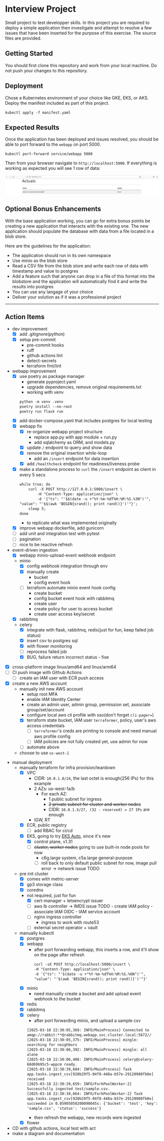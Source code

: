 # Interview Project
Small project to test developper skills. In this project you are required to deploy a simple
application then investigate and attempt to resolve a few issues that have been inserted for the
purpose of this exercise. The source files are provided.

## Getting Started

You should first clone this repository and work from your local machine. Do not push your changes to
this repository.

## Deployment

Chose a Kubernetes environment of your choice like GKE, EKS, or AKS. Deploy the manifest included as
part of this project.

	kubectl apply -f manifest.yaml


## Expected Results

Once the application has been deployed and issues resolved, you should be able to port forward to the
`webapp` on port 5000.

	kubectl port-forward service/webapp 5000

Then from your browser navigate to `http://localhost:5000`. If everything is working as expected you
will see 1 row of data:

![](https://github.com/antanguay/interview-project/blob/main/png/expected.png)

## Optional Bonus Enhancements

With the base application working, you can go for extra bonus points be creating  a new application
that interacts with the existing one. The new application should populate the database with data from
a file located in a blob store.

Here are the guidelines for the application:

- The application should run in its own namespace
- Use minio as the blob store
- Read a CSV file from the blob store and write each row of data with timestamp and value to postgres
- Add a feature such that anyone can drop in a file of this format into the blobstore and the application
  will automatically find it and write the results into postgres
- You can use any langage of your choice
- Deliver your solution as if it was a professional project

---

## Action Items

- dev improvement
    - [x] add .gitignore(python)
    - [x] setup pre-commit
        - pre-commit hooks
        - ruff
        - github actions lint
        - detect-secrets
        - terraform fmt/lint
- webapp improvement
    - [x] use poetry as package manager
        - generate pyproject.yaml
        - upgrade dependencies, remove original requirements.txt
        - working with venv
        ```
        python -m venv .venv
        poetry install --no-root
        poetry run flask run
        ```
    - [x] add docker-compose.yaml that includes postgres for local testing
    - [x] webapp fix
        - [x] re-organize webapp project structure
            - replace app.py with app module + run.py
            - add sqlalchemy as ORM, and models.py
        - [x] update `/` endpoint to query and show data
        - [x] remove the original insertion while-loop
            - add an `/insert` endpoint for data insertion
        - [x] add `/healthcheck` endpoint for readiness/liveness probe
    - [x] make a standalone process to `curl` the `/insert` endpoint as client in every 5 secs
        ```
        while true; do
            curl -X POST http://127.0.0.1:5000/insert \
                -H "Content-Type: application/json" \
                -d '{"ts": "'$$(date -u +"%Y-%m-%dT%H:%M:%S.%3N")'", "value": "'$$(awk 'BEGIN{srand(); print rand()}')'"}';
            sleep 5;
        done
        ```
        - to replicate what was implemented originally
    - [x] improve webapp dockerfile, add gunicorn
    - [ ] add unit and integration test with pytest
    - [ ] pagination
    - [ ] nice to be reactive refresh
- event-driven ingestion
    - [x] webapp minio-upload-event webhook endpoint
    - minio
        - [x] config webhook integration through env
        - [x] manually create
            - bucket
            - config event hook
        - [ ] terraform automate minio event hook config
            - create bucket
            - config bucket event hook with rabbitmq
            - create user
            - create policy for user to access bucket
            - create user access key/secret
    - [x] rabbitmq
    - celery
        - [x] integrate with flask, rabbitmq, redis(just for fun, keep failed job status)
        - [x] insert csv to postgres sql
        - [x] with flower monitoring
        - [ ] reprocess failed job
        - [x] BUG, failure return incorrect status - fixe
- [x] cross-platform image linux/amd64 and linux/arm64
- [ ] CI push image with Github Actions
    - [ ] create an IAM user with ECR push access
- [x] create a new AWS account
    - manually init new AWS account
        - setup root MFA
        - enable IAM Identity Center
        - create an admin user, admin group, permission set, associate group/set/account
        - configure local aws cli profile with sso(don't forget `cli-pager=`)
        - [x] terraform state bucket, IAM user `terraformer`, policy, user's aws access credentials
            - [ ] `terraformer`'s creds are printing to console and need manual aws profile config
            - [ ] IAM policies are not fully created yet, use admin for now
        - [ ] automate above
    - choose to use `us-west-1`
- manual deployment
    - manually terraform for infra provision/teardown
        - [x] VPC
            - CIDR: `10.0.1.0/24`, the last octet is enough(256 IPs) for this example
            - 2 AZs: us-west-1a/b
                - For each AZ:
                    - 1 public subnet for ingress
                    - ~~2 private subnet for cluster and worker nodes~~
                    - CIDR: `10.0.1.X/27, (32 - reserved) = 27 IPs` are enough
            - IGW, RT
        - [x] ECR, public registry
            - [ ] add RBAC for ci/cd
        - [x] EKS, going to try [EKS Auto](https://docs.aws.amazon.com/eks/latest/best-practices/automode.html), since it's new
            - [x] control plane, v1.31
            - [ ] ~~cluster, worker nodes~~ going to use built-in node pools for now
                - c6g.large system, c5a.large general-purpose
                - [ ] roll back to only default public subnet for now, image pull error -> network issue TODO
    - pre init cluster
        - [x] comes with metric-server
        - [x] gp3 storage class
        - [x] coredns
        - not required, just for fun
            - [x] cert-manager + letsencrypt issuer
            - [ ] aws lb controller -> IMDS issue TODO
                    - create IAM policy
                    - associate IAM OIDC
                    - IAM service account
            - [ ] nginx ingress controller
                - ingress to work with route53
            - [ ] external secret operator + vault
    - manually kubectl
        - [x] postgres
        - [x] webapp
            - after port forwarding webapp, this inserts a row, and it'll show on the page after refresh
              ```
              curl -sX POST http://localhost:5000/insert \
              -H "Content-Type: application/json" \
              -d '{"ts": "'$(date -u +"%Y-%m-%dT%H:%M:%S.%6N")'", "value": "'$(awk 'BEGIN{srand(); print rand()}')'"}'
              ```
        - [x] minio
            - need manually create a bucket and add upload event webhook to the bucket
        - [x] redis
        - [x] rabbitmq
        - [x] celery
            - after port forwarding minio, and upload a sample csv
            ```
            [2025-03-18 22:30:05,369: INFO/MainProcess] Connected to amqp://rabbit:**@rabbitmq.webapp.svc.cluster.local:5672//
            [2025-03-18 22:30:05,375: INFO/MainProcess] mingle: searching for neighbors
            [2025-03-18 22:30:06,392: INFO/MainProcess] mingle: all alone
            [2025-03-18 22:30:06,406: INFO/MainProcess] celery@celery-68d69b95c5-wppcm ready.
            [2025-03-18 22:30:39,604: INFO/MainProcess] Task app.tasks.ingest_csv[920b29f5-04f8-448a-b57e-29120908fb0e] received
            [2025-03-18 22:30:39,659: INFO/ForkPoolWorker-2] Successfully ingested test/sample.csv.
            [2025-03-18 22:30:39,664: INFO/ForkPoolWorker-2] Task app.tasks.ingest_csv[920b29f5-04f8-448a-b57e-29120908fb0e] succeeded in 0.05905050200090045s: {'bucket': 'test', 'key': 'sample.csv', 'status': 'success'}
            ```
            - then refresh the webapp, new records were ingested
        - [x] flower
- CD with github actions, local test with act
- make a diagram and documentation
